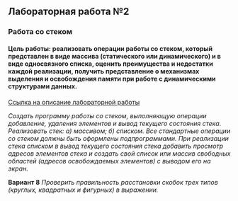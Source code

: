 ## Лабораторная работа №2
### Работа со стеком
#### Цель работы: реализовать операции работы со стеком, который представлен в виде массива (статического или динамического) и в виде односвязного списка, оценить преимущества и недостатки каждой реализации, получить представление о механизмах выделения и освобождения памяти при работе с динамическими структурами данных.

[Ссылка на описание лабораторной работы](http://wwwcdl.bmstu.ru/iu7/book1/stage4.htm)


_Создать программу работы со стеком, выполняющую операции добавление, удаления элементов и вывод текущего состояния стека. Реализовать стек: а) массивом; б) списком. Все стандартные операции со стеком должны быть оформлены подпрограммами. При реализации стека списком в вывод текущего состояния стека добавить просмотр адресов элементов стека и создать свой список или массив свободных областей (адресов освобождаемых элементов) с выводом его на экран._

**Вариант 8**
_Проверить правильность расстановки скобок трех типов (круглых, квадратных и фигурных) в выражении._
